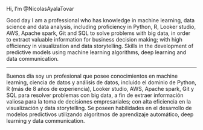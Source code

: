 Hi, I’m @NicolasAyalaTovar

Good day I am a professional who has knowledge in machine learning, data science and data analysis, including proficiency in Python, R, Looker studio, AWS, Apache spark, Git and SQL to solve problems with big data, in order to extract valuable information for business decision making; with high efficiency in visualization and data storytelling. Skills in the development of predictive models using machine learning algorithms, deep learning and data communication.

---------------------------------------------------------------------------------------------------------------
Buenos día soy un profesional que posee conocimientos en machine learning, ciencia de datos y análisis de datos, incluido el dominio de Python, R (más de 8 años de experiencia), Looker studio, AWS, Apache spark,  Git y SQL para resolver problemas con big data, a fin de extraer información valiosa para la toma de decisiones empresariales; con alta eficiencia en la visualización y data storytelling. Se poseen habilidades en el desarrollo de modelos predictivos utilizando algoritmos de aprendizaje automático, deep learning y data communication.

<!---
NicolasAyalaTovar/NicolasAyalaTovar is a ✨ special ✨ repository because its `README.md` (this file) appears on your GitHub profile.
You can click the Preview link to take a look at your changes.
--->
